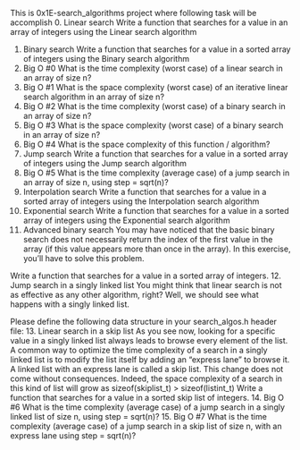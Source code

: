 This is 0x1E-search_algorithms project where following task will be accomplish
0. Linear search
Write a function that searches for a value in an array of integers using the Linear search algorithm
1. Binary search
Write a function that searches for a value in a sorted array of integers using the Binary search algorithm
2. Big O #0
What is the time complexity (worst case) of a linear search in an array of size n?
3. Big O #1
What is the space complexity (worst case) of an iterative linear search algorithm in an array of size n?
4. Big O #2
What is the time complexity (worst case) of a binary search in an array of size n?
5. Big O #3
What is the space complexity (worst case) of a binary search in an array of size n?
6. Big O #4
What is the space complexity of this function / algorithm?
7. Jump search
Write a function that searches for a value in a sorted array of integers using the Jump search algorithm
8. Big O #5
What is the time complexity (average case) of a jump search in an array of size n, using step = sqrt(n)?
9. Interpolation search
Write a function that searches for a value in a sorted array of integers using the Interpolation search algorithm
10. Exponential search
Write a function that searches for a value in a sorted array of integers using the Exponential search algorithm
11. Advanced binary search
You may have noticed that the basic binary search does not necessarily return the index of the first value in the array (if this value appears more than once in the array). In this exercise, you’ll have to solve this problem.

Write a function that searches for a value in a sorted array of integers.
12. Jump search in a singly linked list
You might think that linear search is not as effective as any other algorithm, right? Well, we should see what happens with a singly linked list.

Please define the following data structure in your search_algos.h header file:
13. Linear search in a skip list
As you see now, looking for a specific value in a singly linked list always leads to browse every element of the list. A common way to optimize the time complexity of a search in a singly linked list is to modify the list itself by adding an “express lane” to browse it. A linked list with an express lane is called a skip list. This change does not come without consequences. Indeed, the space complexity of a search in this kind of list will grow as sizeof(skiplist_t) > sizeof(listint_t)
Write a function that searches for a value in a sorted skip list of integers.
14. Big O #6
What is the time complexity (average case) of a jump search in a singly linked list of size n, using step = sqrt(n)?
15. Big O #7
What is the time complexity (average case) of a jump search in a skip list of size n, with an express lane using step = sqrt(n)?
